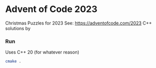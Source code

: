 # Advent of Code 2023
Christmas Puzzles for 2023 
See: https://adventofcode.com/2023
C++ solutions by

### Run
Uses C++ 20 (for whatever reason)
```bash
cmake .
```
